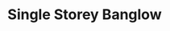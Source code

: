 ---
layout: post
categories: [sale, house, banglow]
title: "Single Storey Banglow"
price: "30 Lac"
front: "1 Room"
baths: "1"
workshops: "1 Kitchen"
address: "Near Allah Shafi Chowk"
type: "BANGLOW FOR SALE"
area: "3.25 Marla"
---